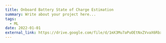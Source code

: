 ```yaml
---
title: Onboard Battery State of Charge Estimation
summary: Write about your project here...
tags:
  - ML
date: 2022-01-01
external_link: https://drive.google.com/file/d/1mX3Mu7aPuOEtNxZVvaX6RbxQow02Pmqq/view
---
```


